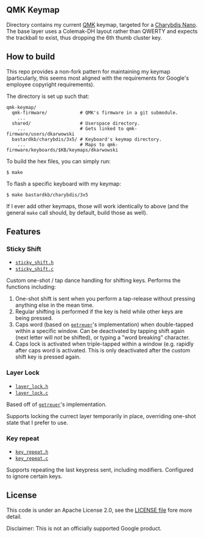## QMK Keymap

Directory contains my current [QMK] keymap, targeted for a [Charybdis Nano].
The base layer uses a Colemak-DH layout rather than QWERTY and expects the
trackball to exist, thus dropping the 6th thumb cluster key.

## How to build

This repo provides a non-fork pattern for maintaining my keymap (particularly,
this seems most aligned with the requirements for Google's employee copyright
requirements).

The directory is set up such that:

```
qmk-keymap/
  qmk-firmware/            # QMK's firmware in a git submodule.
    ...
  shared/                  # Userspace directory.
    ...                    # Gets linked to qmk-firmware/users/dkarwowski
  bastardkb/charybdis/3x5/ # Keyboard's keymap directory.
    ...                    # Maps to qmk-firmware/keyboards/$KB/keymaps/dkarwowski
```

To build the hex files, you can simply run:

```shell
$ make
```

To flash a specific keyboard with my keymap:

```shell
$ make bastardkb/charybdis/3x5
```

If I ever add other keymaps, those will work identically to above (and the
general `make` call should, by default, build those as well).

## Features

### Sticky Shift

* [`sticky_shift.h`](features/sticky_shift.h)
* [`sticky_shift.c`](features/sticky_shift.c)

Custom one-shot / tap dance handling for shifting keys. Performs the functions
including:

1. One-shot shift is sent when you perform a tap-release without pressing
   anything else in the mean time.
2. Regular shifting is performed if the key is held while other keys are being
   pressed.
3. Caps word (based on [`getreuer`]'s implementation) when double-tapped within
   a specific window. Can be deactivated by tapping shift again (next letter
   will _not_ be shifted), or typing a "word breaking" character.
4. Caps lock is activated when triple-tapped within a window (e.g. rapidly
   after caps word is activated. This is only deactivated after the custom
   shift key is pressed again.

### Layer Lock

* [`layer_lock.h`](features/layer_lock.h)
* [`layer_lock.c`](features/layer_lock.c)

Based off of [`getreuer`]'s implementation.

Supports locking the currect layer temporarily in place, overriding one-shot
state that I prefer to use.

### Key repeat

* [`key_repeat.h`](features/key_repeat.h)
* [`key_repeat.c`](features/key_repeat.c)

Supports repeating the last keypress sent, including modifiers. Configured to
ignore certain keys.

## License

This code is under an Apache License 2.0, see the [LICENSE file] fore more
detail.

Disclaimer: This is not an officially supported Google product.

[QMK]: http://docs.qmk.fm
[Charybdis Nano]: http://github.com/Bastardkb/Charybdis-Nano
[`getreuer`]: http://github.com/getreuer/qmk-keymap
[LICENSE file]: LICENSE.md
